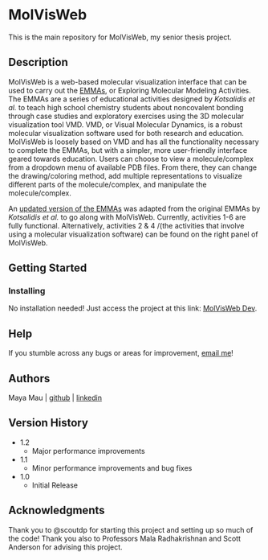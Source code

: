 # MolVisWeb

This is the main repository for MolVisWeb, my senior thesis project.

## Description

MolVisWeb is a web-based molecular visualization interface that can be used to carry out the [EMMAs](https://pubs.acs.org/doi/full/10.1021/acs.jchemed.4c00036), or Exploring Molecular Modeling Activities. The EMMAs are a series of educational activities designed by *Kotsalidis et al.* to teach high school chemistry students about noncovalent bonding through case studies and exploratory exercises using the 3D molecular visualization tool VMD. VMD, or Visual Molecular Dynamics, is a robust molecular visualization software used for both research and education. MolVisWeb is loosely based on VMD and has all the functionality necessary to complete the EMMAs, but with a simpler, more user-friendly interface geared towards education. Users can choose to view a molecule/complex from a dropdown menu of available PDB files. From there, they can change the drawing/coloring method, add multiple representations to visualize different parts of the molecule/complex, and manipulate the molecule/complex. 

An [updated version of the EMMAs](https://drive.google.com/drive/folders/1TyMhYdRIeawEn1XgHaA3DwX0qAkapj59?usp=drive_link) was adapted from the original EMMAs by *Kotsalidis et al.* to go along with MolVisWeb. Currently, activities 1-6 are fully functional. Alternatively, activities 2 & 4 /(the activities that involve using a molecular visualization software) can be found on the right panel of MolVisWeb.

## Getting Started

### Installing

No installation needed! Just access the project at this link: [MolVisWeb Dev](https://maya-mau.github.io/molvisweb_dev/).

## Help

If you stumble across any bugs or areas for improvement, [email me](mailto:mm124@wellesley.edu)!

## Authors

Maya Mau | [github](https://www.linkedin.com/in/maya-mau/) | [linkedin](https://github.com/maya-mau)

## Version History

* 1.2
    * Major performance improvements
* 1.1
    * Minor performance improvements and bug fixes
* 1.0
    * Initial Release

## Acknowledgments

Thank you to @scoutdp for starting this project and setting up so much of the code! Thank you also to Professors Mala Radhakrishnan and Scott Anderson for advising this project.
